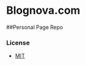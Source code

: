 Blognova.com
============

##Personal Page Repo

### License
* [MIT](http://opensource.org/licenses/MIT)
